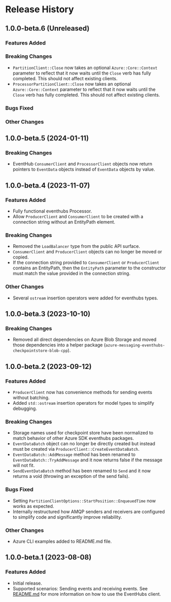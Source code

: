 # Release History

## 1.0.0-beta.6 (Unreleased)

### Features Added

### Breaking Changes

- `PartitionClient::Close` now takes an optional `Azure::Core::Context` parameter to reflect that it now waits until the `Close` verb has fully completed. This should not affect existing clients.
- `ProcessorPartitionClient::Close` now takes an optional `Azure::Core::Context` parameter to reflect that it now waits until the `Close` verb has fully completed. This should not affect existing clients.

### Bugs Fixed

### Other Changes

## 1.0.0-beta.5 (2024-01-11)

### Breaking Changes

- EventHub `ConsumerClient` and `ProcessorClient` objects now return pointers to `EventData` objects instead of `EventData` objects by value.

## 1.0.0-beta.4 (2023-11-07)

### Features Added

- Fully functional eventhubs Processor.
- Allow `ProducerClient` and `ConsumerClient` to be created with a connection string without an EntityPath element.

### Breaking Changes

- Removed the `LoadBalancer` type from the public API surface.
- `ConsumerClient` and `ProducerClient` objects can no longer be moved or copied.
- If the connection string provided to `ConsumerClient` or `ProducerClient` contains an EntityPath, then the `EntityPath` 
parameter to the constructor must match the value provided in the connection string.

### Other Changes

- Several `ostream` insertion operators were added for eventhubs types.

## 1.0.0-beta.3 (2023-10-10)

### Breaking Changes

- Removed all direct dependencies on Azure Blob Storage and moved those dependencies into a helper package (`azure-messaging-eventhubs-checkpointstore-blob-cpp`).

## 1.0.0-beta.2 (2023-09-12)

### Features Added

- `ProducerClient` now has convenience methods for sending events without batching.
- Added `std::ostream` insertion operators for model types to simplify debugging.

### Breaking Changes

- Storage names used for checkpoint store have been normalized to match behavior of other Azure SDK eventhubs packages.
- `EventDataBatch` object can no longer be directly created but instead must be created via `ProducerClient::CreateEventDataBatch`.
- `EventDataBatch::AddMessage` method has been renamed to `EventDataBatch::TryAddMessage` and it now returns false if the message will not fit.
- `SendEventDataBatch` method has been renamed to `Send` and it now returns a void (throwing an exception of the send fails).

### Bugs Fixed

- Setting `PartitionClientOptions::StartPosition::EnqueuedTime` now works as expected.
- Internally restructured how AMQP senders and receivers are configured to simplify code and significantly improve reliability.

### Other Changes

- Azure CLI examples added to README.md file.

## 1.0.0-beta.1 (2023-08-08)

### Features Added

- Initial release.
- Supported scenarios: Sending events and receiving events.
See [README.md](https://github.com/Azure/azure-sdk-for-cpp/blob/main/sdk/eventhubs/azure-messaging-eventhubs/README.md) for more information on how to use the EventHubs client.
